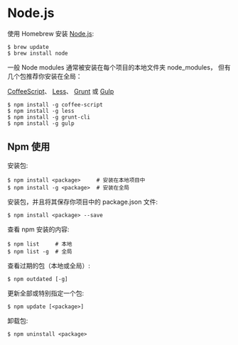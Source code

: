 # Node.js  

使用 Homebrew 安装 [Node.js](http://nodejs.org/):
  
```
$ brew update
$ brew install node  
```  

一般 Node modules 通常被安装在每个项目的本地文件夹 node_modules， 但有几个包推荐你安装在全局：

[CoffeeScript](http://coffeescript.org/)、 [Less](http://lesscss.org/)、 [Grunt](http://gruntjs.com/) 或 [Gulp](http://gulpjs.com/)
  
```
$ npm install -g coffee-script
$ npm install -g less
$ npm install -g grunt-cli
$ npm install -g gulp  
```  

## Npm 使用

安装包:
  
```
$ npm install <package>     # 安装在本地项目中
$ npm install -g <package>  # 安装在全局  
```  

安装包，并且将其保存你项目中的 package.json 文件:
  
```
$ npm install <package> --save  
```  

查看 npm 安装的内容:
  
```
$ npm list     # 本地
$ npm list -g  # 全局  
```  

查看过期的包（本地或全局）:
  
``` 
$ npm outdated [-g]  
```  

更新全部或特别指定一个包:
  
```
$ npm update [<package>]  
```  

卸载包:
  
```
$ npm uninstall <package>  
```  
